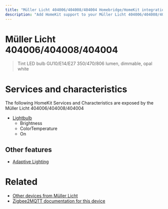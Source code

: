 ```yaml
---
title: "Müller Licht 404006/404008/404004 Homebridge/HomeKit integration"
description: "Add HomeKit support to your Müller Licht 404006/404008/404004, using Homebridge, Zigbee2MQTT and homebridge-z2m."
---
```

<!---
This file has been GENERATED using src/docgen/docgen.ts
DO NOT EDIT THIS FILE MANUALLY!
-->
# Müller Licht 404006/404008/404004
> Tint LED bulb GU10/E14/E27 350/470/806 lumen, dimmable, opal white


# Services and characteristics
The following HomeKit Services and Characteristics are exposed by
the Müller Licht 404006/404008/404004

* [Lightbulb](../../light.md)
  * Brightness
  * ColorTemperature
  * On


## Other features
* [Adaptive Lighting](../../light.md)


# Related
* [Other devices from Müller Licht](../index.md#müller_licht)
* [Zigbee2MQTT documentation for this device](https://www.zigbee2mqtt.io/devices/404006_404008_404004.html)